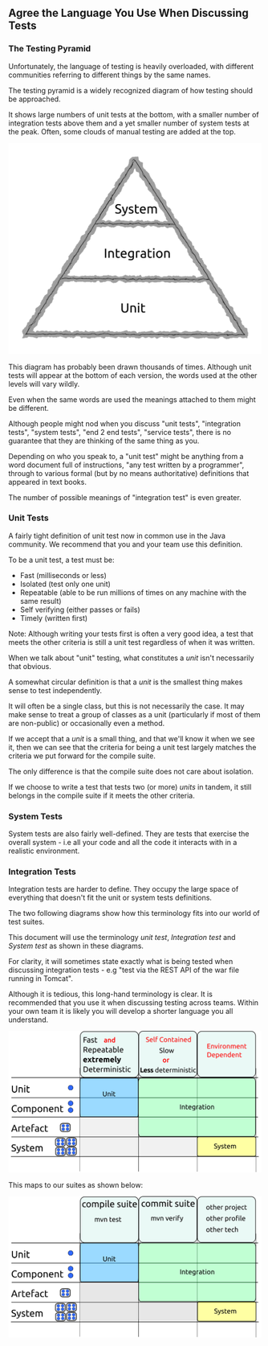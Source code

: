 ## Agree the Language You Use When Discussing Tests

### The Testing Pyramid

Unfortunately, the language of testing is heavily overloaded, with different communities referring to different things by the same names.

The testing pyramid is a widely recognized diagram of how testing should be approached. 

It shows large numbers of unit tests at the bottom, with a smaller number of integration tests above them and a yet smaller number of system tests at the peak. Often, some clouds of manual testing are added at the top.

![The testing pyramid](../generated/images/svg/pyramid.png)

This diagram has probably been drawn thousands of times. Although unit tests will appear at the bottom of each version, the words used at the other levels will vary wildly.

Even when the same words are used the meanings attached to them might be different. 

Although people might nod when you discuss "unit tests", "integration tests", "system tests", "end 2 end tests", "service tests", there is no guarantee that they are thinking of the same thing as you.

Depending on who you speak to, a "unit test" might be anything from a word document full of instructions, "any test written by a programmer", through to various formal (but by no means authoritative) definitions that appeared in text books.

The number of possible meanings of "integration test" is even greater.

### Unit Tests

A fairly tight definition of unit test now in common use in the Java community. We recommend that you and your team use this definition. 

To be a unit test, a test must be:

* Fast (milliseconds or less)
* Isolated (test only one unit)
* Repeatable (able to be run millions of times on any machine with the same result)
* Self verifying (either passes or fails)
* Timely (written first)

Note: Although writing your tests first is often a very good idea, a test that meets the other criteria is still a unit test regardless of when it was written. 

When we talk about "unit" testing, what constitutes a *unit* isn't necessarily that obvious.

A somewhat circular definition is that a *unit* is the smallest thing makes sense to test independently. 

It will often be a single class, but this is not necessarily the case. It may make sense to treat a group of classes as a unit (particularly if most of them are non-public) or occasionally even a method.

If we accept that a *unit* is a small thing, and that we'll know it when we see it, then we can see that the criteria for being a unit test largely matches the criteria we put forward for the compile suite. 

The only difference is that the compile suite does not care about isolation.

If we choose to write a test that tests two (or more) *units* in tandem, it still belongs in the compile suite if it meets the other criteria.

<!-- nopb -->
### System Tests

System tests are also fairly well-defined. They are tests that exercise the overall system - i.e all your code and all the code it interacts with in a realistic environment.

<!-- endnopb -->

### Integration Tests

Integration tests are harder to define. They occupy the large space of everything that doesn't fit the unit or system tests definitions.

The two following diagrams show how this terminology fits into our world of test suites. 

This document will use the terminology *unit test*, *Integration test* and *System test* as shown in these diagrams. 

For clarity, it will sometimes state exactly what is being tested when discussing integration tests - e.g "test via the REST API of the war file running in Tomcat". 

Although it is tedious, this long-hand terminology is clear. It is recommended that you use it when discussing testing across teams. Within your own team it is likely you will develop a shorter language you all understand.

![Properties of different test types](../generated/images/svg/test_types.png)

This maps to our suites as shown below:

![Test suites](../generated/images/svg/test_types_maven.png)
